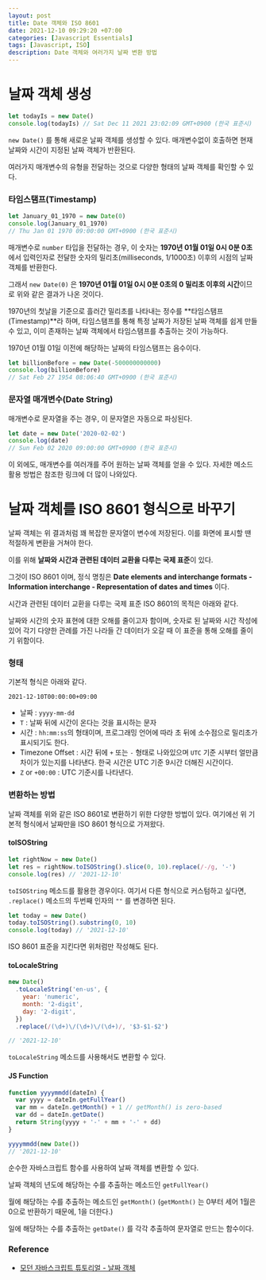 ```yaml
---
layout: post
title: Date 객체와 ISO 8601
date: 2021-12-10 09:29:20 +07:00
categories: [Javascript Essentials]
tags: [Javascript, ISO]
description: Date 객체와 여러가지 날짜 변환 방법
---
```


# 날짜 객체 생성

```js
let todayIs = new Date()
console.log(todayIs) // Sat Dec 11 2021 23:02:09 GMT+0900 (한국 표준시)
```

`new Date()` 를 통해 새로운 날짜 객체를 생성할 수 있다. 매개변수없이 호출하면 현재 날짜와 시간이 지정된 날짜 객체가 반환된다.

여러가지 매개변수의 유형을 전달하는 것으로 다양한 형태의 날짜 객체를 확인할 수 있다.

### 타임스탬프(Timestamp)

```js
let January_01_1970 = new Date(0)
console.log(January_01_1970)
// Thu Jan 01 1970 09:00:00 GMT+0900 (한국 표준시)
```

매개변수로 `number` 타입을 전달하는 경우, 이 숫자는 **1970년 01월 01일 0시 0분 0초**에서 입력인자로 전달한 숫자의 밀리초(milliseconds, 1/1000초) 이후의 시점의 날짜 객체를 반환한다.

그래서 `new Date(0)` 은 **1970년 01월 01일 0시 0분 0초의 0 밀리초 이후의 시간**이므로 위와 같은 결과가 나온 것이다.

1970년의 첫날을 기준으로 흘러간 밀리초를 나타내는 정수를 **타임스탬프(Timestamp)**라 하며, 타임스탬프를 통해 특정 날짜가 저장된 날짜 객체를 쉽게 만들 수 있고, 이미 존재하는 날짜 객체에서 타임스탬프를 추출하는 것이 가능하다.

1970년 01월 01일 이전에 해당하는 날짜의 타임스탬프는 음수이다.

```js
let billionBefore = new Date(-500000000000)
console.log(billionBefore)
// Sat Feb 27 1954 08:06:40 GMT+0900 (한국 표준시)
```

### 문자열 매개변수(Date String)

매개변수로 문자열을 주는 경우, 이 문자열은 자동으로 파싱된다.

```js
let date = new Date('2020-02-02')
console.log(date)
// Sun Feb 02 2020 09:00:00 GMT+0900 (한국 표준시)
```

이 외에도, 매개변수를 여러개를 주어 원하는 날짜 객체를 얻을 수 있다. 자세한 메소드 활용 방법은 참조한 링크에 더 많이 나와있다.

# 날짜 객체를 ISO 8601 형식으로 바꾸기

날짜 객체는 위 결과처럼 꽤 복잡한 문자열이 변수에 저장된다. 이를 화면에 표시할 땐 적절하게 변환을 거쳐야 한다.

이를 위해 **날짜와 시간과 관련된 데이터 교환을 다루는 국제 표준**이 있다.

그것이 ISO 8601 이며, 정식 명칭은 **Date elements and interchange formats - Information interchange - Representation of dates and times** 이다.

시간과 관련된 데이터 교환을 다루는 국제 표준 ISO 8601의 목적은 아래와 같다.

날짜와 시간의 숫자 표현에 대한 오해를 줄이고자 함이며, 숫자로 된 날짜와 시간 작성에 있어 각기 다양한 관례를 가진 나라들 간 데이터가 오갈 때 이 표준을 통해 오해를 줄이기 위함이다.

### 형태

기본적 형식은 아래와 같다.

`2021-12-10T00:00:00+09:00`

- 날짜 : `yyyy-mm-dd`
- `T` : 날짜 뒤에 시간이 온다는 것을 표시하는 문자
- 시간 : `hh:mm:ss`의 형태이며, 프로그래밍 언어에 따라 초 뒤에 소수점으로 밀리초가 표시되기도 한다.
- Timezone Offset : 시간 뒤에 `+` 또는 `-` 형태로 나와있으며 `UTC` 기준 시부터 얼만큼 차이가 있는지를 나타낸다. 한국 시간은 UTC 기준 9시간 더해진 시간이다.
- `Z` or `+00:00` : UTC 기준시를 나타낸다.

### 변환하는 방법

날짜 객체를 위와 같은 ISO 8601로 변환하기 위한 다양한 방법이 있다.
여기에선 위 기본적 형식에서 날짜만을 ISO 8601 형식으로 가져왔다.

#### toISOString

```js
let rightNow = new Date()
let res = rightNow.toISOString().slice(0, 10).replace(/-/g, '-')
console.log(res) // '2021-12-10'
```

`toISOString` 메소드를 활용한 경우이다. 여기서 다른 형식으로 커스텀하고 싶다면, `.replace()` 메소드의 두번째 인자의 `""` 를 변경하면 된다.

```js
let today = new Date()
today.toISOString().substring(0, 10)
console.log(today) // '2021-12-10'
```

ISO 8601 표준을 지킨다면 위처럼만 작성해도 된다.

#### toLocaleString

```js
new Date()
  .toLocaleString('en-us', {
    year: 'numeric',
    month: '2-digit',
    day: '2-digit',
  })
  .replace(/(\d+)\/(\d+)\/(\d+)/, '$3-$1-$2')

// '2021-12-10'
```

`toLocaleString` 메소드를 사용해서도 변환할 수 있다.

#### JS Function

```js
function yyyymmdd(dateIn) {
  var yyyy = dateIn.getFullYear()
  var mm = dateIn.getMonth() + 1 // getMonth() is zero-based
  var dd = dateIn.getDate()
  return String(yyyy + '-' + mm + '-' + dd)
}

yyyymmdd(new Date())
// '2021-12-10'
```

순수한 자바스크립트 함수를 사용하여 날짜 객체를 변환할 수 있다.

날짜 객체의 년도에 해당하는 수를 추출하는 메소드인 `getFullYear()`

월에 해당하는 수를 추출하는 메소드인 `getMonth()` (`getMonth()` 는 0부터 세어 1월은 0으로 반환하기 때문에, 1을 더한다.)

일에 해당하는 수를 추출하는 `getDate()` 를 각각 추출하여 문자열로 만드는 함수이다.

### Reference

- <a href="https://ko.javascript.info/date" target="_blank" rel="noopener">모던 자바스크립트 튜토리얼 - 날짜 객체</a>
